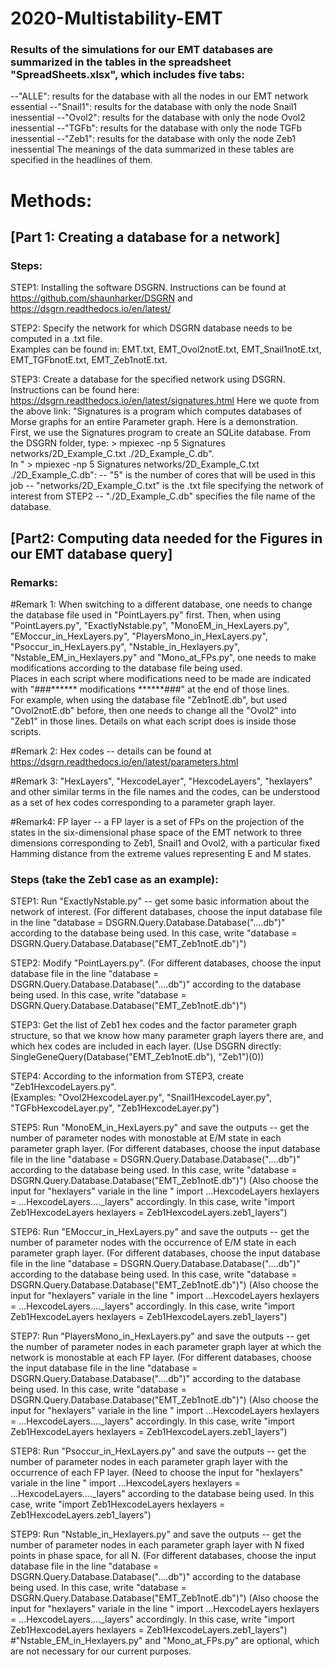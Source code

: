 # 2020-Multistability-EMT

### Results of the simulations for our EMT databases are summarized in the tables in the spreadsheet "SpreadSheets.xlsx", which includes five tabs:
 --"ALLE": results for the database with all the nodes in our EMT network essential
 --"Snail1": results for the database with only the node Snail1 inessential
 --"Ovol2": results for the database with only the node Ovol2 inessential
 --"TGFb": results for the database with only the node TGFb inessential
 --"Zeb1": results for the database with only the node Zeb1 inessential
The meanings of the data summarized in these tables are specified in the headlines of them. 

# Methods: 
## [Part 1: Creating a database for a network]
### Steps: 
STEP1: Installing the software DSGRN.  Instructions can be found at https://github.com/shaunharker/DSGRN and https://dsgrn.readthedocs.io/en/latest/
       
STEP2: Specify the network for which DSGRN database needs to  be computed in a .txt file.  
       Examples can be found in: EMT.txt, EMT_Ovol2notE.txt, EMT_Snail1notE.txt, EMT_TGFbnotE.txt, EMT_Zeb1notE.txt.
       
STEP3: Create a database for the specified network using DSGRN.  Instructions can be found here:           https://dsgrn.readthedocs.io/en/latest/signatures.html
       Here we quote from the above link: "Signatures is a program which computes databases of Morse graphs for an entire Parameter            graph. Here is a demonstration.  
       First, we use the Signatures program to create an SQLite database. From the DSGRN folder, type:
       > mpiexec -np 5 Signatures networks/2D_Example_C.txt ./2D_Example_C.db".  
       In " > mpiexec -np 5 Signatures networks/2D_Example_C.txt ./2D_Example_C.db":
       -- "5" is the number of cores that will be used in this job
       -- "networks/2D_Example_C.txt" is the .txt file specifying the network of interest from STEP2
       -- "./2D_Example_C.db" specifies the file name of the database.

## [Part2: Computing data needed for the Figures in our EMT database query]
### Remarks:
#Remark 1: When switching to a different database, one needs to change the database file used in  "PointLayers.py" first.
Then, when using
"PointLayers.py",
"ExactlyNstable.py",
"MonoEM_in_HexLayers.py",
"EMoccur_in_HexLayers.py",
"PlayersMono_in_HexLayers.py",
"Psoccur_in_HexLayers.py",
"Nstable_in_Hexlayers.py",
"Nstable_EM_in_Hexlayers.py" and
"Mono_at_FPs.py",
one needs to make modifications according to the database file being used.  
Places in each script where modifications need to be made are indicated with "###****** modifications ******###" at the end of those lines.  
For example, when using the database file "Zeb1notE.db", but used "Ovol2notE.db" before, then one needs to change all the "Ovol2" into "Zeb1" in those lines.
Details on what each script does is inside those scripts.

#Remark 2: Hex codes -- details can be found at https://dsgrn.readthedocs.io/en/latest/parameters.html

#Remark 3: "HexLayers", "HexcodeLayer", "HexcodeLayers", "hexlayers" and other similar terms in the file names and the codes, can be understood as a set of hex codes corresponding to a parameter graph layer.

#Remark4: FP layer -- a FP layer is a set of FPs on the projection of the states in the six-dimensional phase space of the EMT network to three dimensions corresponding to Zeb1, Snail1 and Ovol2, with a particular fixed Hamming distance from the extreme values representing E and M states.

### Steps (take the Zeb1 case as an example): 
STEP1: Run "ExactlyNstable.py" -- get some basic information about the network of interest.
       (For different databases, choose the input database file in the line "database = DSGRN.Query.Database.Database("....db")" 
        according to the database being used.  In this case, write "database = DSGRN.Query.Database.Database("EMT_Zeb1notE.db")")

STEP2: Modify "PointLayers.py". 
       (For different databases, choose the input database file in the line "database = DSGRN.Query.Database.Database("....db")" 
        according to the database being used.  In this case, write "database = DSGRN.Query.Database.Database("EMT_Zeb1notE.db")")

STEP3: Get the list of Zeb1 hex codes and the factor parameter graph structure, so that we know how many parameter graph layers there          are, and which hex codes are included in each layer.
       (Use DSGRN directly: SingleGeneQuery(Database("EMT_Zeb1notE.db"), "Zeb1")(0))

STEP4: According to the information from STEP3, create "Zeb1HexcodeLayers.py".  
       (Examples: "Ovol2HexcodeLayer.py", "Snail1HexcodeLayer.py", "TGFbHexcodeLayer.py", "Zeb1HexcodeLayer.py")

STEP5: Run "MonoEM_in_HexLayers.py" and save the outputs -- get the number of parameter nodes with monostable at E/M state in each              parameter graph layer.
       (For different databases, choose the input database file in the line "database = DSGRN.Query.Database.Database("....db")" 
        according to the database being used.  In this case, write "database = DSGRN.Query.Database.Database("EMT_Zeb1notE.db")")
       (Also choose the input for "hexlayers" variale in the line " import ...HexcodeLayers
                                                                  hexlayers = ...HexcodeLayers...._layers" accordingly.
        In this case, write "import Zeb1HexcodeLayers
                             hexlayers = Zeb1HexcodeLayers.zeb1_layers") 
     
STEP6: Run "EMoccur_in_HexLayers.py" and save the outputs -- get the number of parameter nodes with the occurrence of E/M state in each        parameter graph layer.
       (For different databases, choose the input database file in the line "database = DSGRN.Query.Database.Database("....db")" 
        according to the database being used.  In this case, write "database = DSGRN.Query.Database.Database("EMT_Zeb1notE.db")")
       (Also choose the input for "hexlayers" variale in the line " import ...HexcodeLayers
                                                                  hexlayers = ...HexcodeLayers...._layers" accordingly.
        In this case, write "import Zeb1HexcodeLayers
                             hexlayers = Zeb1HexcodeLayers.zeb1_layers") 
                             
STEP7: Run "PlayersMono_in_HexLayers.py" and save the outputs -- get the number of parameter nodes in each parameter graph layer at            which the network is monostable at each FP layer.
       (For different databases, choose the input database file in the line "database = DSGRN.Query.Database.Database("....db")" 
        according to the database being used.  In this case, write "database = DSGRN.Query.Database.Database("EMT_Zeb1notE.db")")
       (Also choose the input for "hexlayers" variale in the line " import ...HexcodeLayers
                                                                  hexlayers = ...HexcodeLayers...._layers" accordingly.
        In this case, write "import Zeb1HexcodeLayers
                             hexlayers = Zeb1HexcodeLayers.zeb1_layers")  

STEP8: Run "Psoccur_in_HexLayers.py" and save the outputs -- get the number of parameter nodes in each parameter graph layer with the          occurrence of each FP layer.
       (Need to choose the input for "hexlayers" variale in the line " import ...HexcodeLayers
                                                                     hexlayers = ...HexcodeLayers...._layers" according to the database         being used.  In this case, write "import Zeb1HexcodeLayers
                                   hexlayers = Zeb1HexcodeLayers.zeb1_layers")

STEP9: Run "Nstable_in_Hexlayers.py" and save the outputs -- get the number of parameter nodes in each parameter graph layer with N            fixed points in phase space, for all N.
       (For different databases, choose the input database file in the line "database = DSGRN.Query.Database.Database("....db")" 
        according to the database being used.  In this case, write "database = DSGRN.Query.Database.Database("EMT_Zeb1notE.db")")
       (Also choose the input for "hexlayers" variale in the line " import ...HexcodeLayers
                                                                  hexlayers = ...HexcodeLayers...._layers" accordingly.
        In this case, write "import Zeb1HexcodeLayers
                             hexlayers = Zeb1HexcodeLayers.zeb1_layers") 
#"Nstable_EM_in_Hexlayers.py" and "Mono_at_FPs.py" are optional, which are not necessary for our current purposes.


